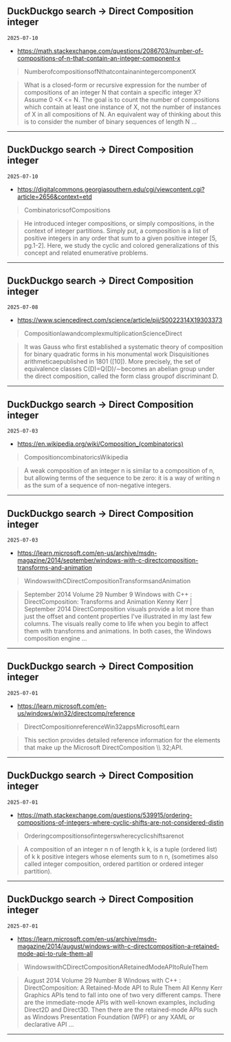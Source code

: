 ## DuckDuckgo search -> Direct Composition integer
`2025-07-10`

* https://math.stackexchange.com/questions/2086703/number-of-compositions-of-n-that-contain-an-integer-component-x

<blockquote>
 NumberofcompositionsofNthatcontainanintegercomponentX
</blockquote>
<blockquote>
What is a closed-form or recursive expression for the number of compositions of an integer N that contain a specific integer X? Assume 0 &lt;X &lt;&#61; N. The goal is to count the number of compositions which contain at least one instance of X, not the number of instances of X in all compositions of N. An equivalent way of thinking about this is to consider the number of binary sequences of length N ...
</blockquote>

---

## DuckDuckgo search -> Direct Composition integer
`2025-07-10`

* https://digitalcommons.georgiasouthern.edu/cgi/viewcontent.cgi?article=2656&context=etd

<blockquote>
 CombinatoricsofCompositions
</blockquote>
<blockquote>
He introduced integer compositions, or simply compositions, in the context of integer partitions. Simply put, a composition is a list of positive integers in any order that sum to a given positive integer [5, pg.1-2]. Here, we study the cyclic and colored generalizations of this concept and related enumerative problems.
</blockquote>

---

## DuckDuckgo search -> Direct Composition integer
`2025-07-08`

* https://www.sciencedirect.com/science/article/pii/S0022314X19303373

<blockquote>
 CompositionlawandcomplexmultiplicationScienceDirect
</blockquote>
<blockquote>
It was Gauss who first established a systematic theory of composition for binary quadratic forms in his monumental work Disquisitiones arithmeticaepublished in 1801 ([10]). More precisely, the set of equivalence classes C(D)&#61;Q(D)/∼becomes an abelian group under the direct composition, called the form class groupof discriminant D.
</blockquote>

---

## DuckDuckgo search -> Direct Composition integer
`2025-07-03`

* https://en.wikipedia.org/wiki/Composition_(combinatorics)

<blockquote>
 CompositioncombinatoricsWikipedia
</blockquote>
<blockquote>
A weak composition of an integer n is similar to a composition of n, but allowing terms of the sequence to be zero: it is a way of writing n as the sum of a sequence of non-negative integers.
</blockquote>

---

## DuckDuckgo search -> Direct Composition integer
`2025-07-03`

* https://learn.microsoft.com/en-us/archive/msdn-magazine/2014/september/windows-with-c-directcomposition-transforms-and-animation

<blockquote>
 WindowswithCDirectCompositionTransformsandAnimation
</blockquote>
<blockquote>
September 2014 Volume 29 Number 9 Windows with C++ : DirectComposition: Transforms and Animation Kenny Kerr | September 2014 DirectComposition visuals provide a lot more than just the offset and content properties I've illustrated in my last few columns. The visuals really come to life when you begin to affect them with transforms and animations. In both cases, the Windows composition engine ...
</blockquote>

---

## DuckDuckgo search -> Direct Composition integer
`2025-07-01`

* https://learn.microsoft.com/en-us/windows/win32/directcomp/reference

<blockquote>
 DirectCompositionreferenceWin32appsMicrosoftLearn
</blockquote>
<blockquote>
This section provides detailed reference information for the elements that make up the Microsoft DirectComposition \\ 32;API.
</blockquote>

---

## DuckDuckgo search -> Direct Composition integer
`2025-07-01`

* https://math.stackexchange.com/questions/539915/ordering-compositions-of-integers-where-cyclic-shifts-are-not-considered-distin

<blockquote>
 Orderingcompositionsofintegerswherecyclicshiftsarenot
</blockquote>
<blockquote>
A composition of an integer n n of length k k, is a tuple (ordered list) of k k positive integers whose elements sum to n n, (sometimes also called integer composition, ordered partition or ordered integer partition).
</blockquote>

---

## DuckDuckgo search -> Direct Composition integer
`2025-07-01`

* https://learn.microsoft.com/en-us/archive/msdn-magazine/2014/august/windows-with-c-directcomposition-a-retained-mode-api-to-rule-them-all

<blockquote>
 WindowswithCDirectCompositionARetainedModeAPItoRuleThem
</blockquote>
<blockquote>
August 2014 Volume 29 Number 8 Windows with C++ : DirectComposition: A Retained-Mode API to Rule Them All Kenny Kerr Graphics APIs tend to fall into one of two very different camps. There are the immediate-mode APIs with well-known examples, including Direct2D and Direct3D. Then there are the retained-mode APIs such as Windows Presentation Foundation (WPF) or any XAML or declarative API ...
</blockquote>

---

